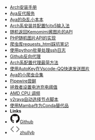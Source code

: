 - [Arch安装手册](Arch_For_Aya)
- [Aya反代服务](r)
- [Aya的杂乱小本本](1-note)
- [Arch系安装并配置fcitx5输入法](2-fcitx5)
- [随机返回Kemomimi酱图片的API](3-api)
- [PHP随机图片API的实现](4-phpapi)
- [爬虫库requests_html踩坑笔记](5-requests_html)
- [使用python批量处理ssh日志](6-pyssh)
- [Github反向代理](8-github.md)
- [Arch系配置代理最简方法](9-v2raya)
- [使用AutoKey在Vscode-QQ快速发送图片](10-vscodeqq)
- [Aya的小爬虫合集](11-pybili)
- [Pipewire尝鲜](12-pipewire)
- [拯救者设置电池充电阈值](14-battery)
- [AMD CPU 调频](15-amd-cpufreq)
- [v2raya自动选择节点脚本](16-autoaya)
- [使用Mamba作为Conda替代品](17-mamba)
- **Links**
- [![Github](assets/img/github.svg)Github](https://github.com/brx86)
- [![zhullyb](assets/img/code.svg)zhullyb](https://zhul.in/)
